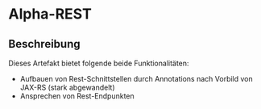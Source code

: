 # Alpha-REST
## Beschreibung
Dieses Artefakt bietet folgende beide Funktionalitäten:
* Aufbauen von Rest-Schnittstellen durch Annotations nach Vorbild von JAX-RS (stark abgewandelt)
* Ansprechen von Rest-Endpunkten
